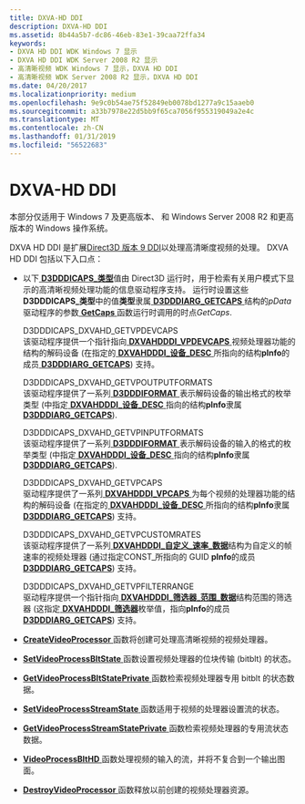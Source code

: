 ```yaml
---
title: DXVA-HD DDI
description: DXVA-HD DDI
ms.assetid: 8b44a5b7-dc86-46eb-83e1-39caa72ffa34
keywords:
- DXVA HD DDI WDK Windows 7 显示
- DXVA HD DDI WDK Server 2008 R2 显示
- 高清晰视频 WDK Windows 7 显示，DXVA HD DDI
- 高清晰视频 WDK Server 2008 R2 显示，DXVA HD DDI
ms.date: 04/20/2017
ms.localizationpriority: medium
ms.openlocfilehash: 9e9c0b54ae75f52849eb0078bd1277a9c15aaeb0
ms.sourcegitcommit: a33b7978e22d5bb9f65ca7056f955319049a2e4c
ms.translationtype: MT
ms.contentlocale: zh-CN
ms.lasthandoff: 01/31/2019
ms.locfileid: "56522683"
---
```

# <a name="dxva-hd-ddi"></a>DXVA-HD DDI


本部分仅适用于 Windows 7 及更高版本、 和 Windows Server 2008 R2 和更高版本的 Windows 操作系统。

DXVA HD DDI 是扩展[Direct3D 版本 9 DDI](https://msdn.microsoft.com/library/windows/hardware/ff552927)以处理高清晰度视频的处理。 DXVA HD DDI 包括以下入口点：

-   以下[ **D3DDDICAPS\_类型**](https://msdn.microsoft.com/library/windows/hardware/ff544132)值由 Direct3D 运行时，用于检索有关用户模式下显示的高清晰视频处理功能的信息驱动程序支持。 运行时设置这些**D3DDDICAPS\_类型**中的值**类型**隶属[ **D3DDDIARG\_GETCAPS** ](https://msdn.microsoft.com/library/windows/hardware/ff543148)结构的*pData*驱动程序的参数[ **GetCaps** ](https://msdn.microsoft.com/library/windows/hardware/ff566762)函数运行时调用的时点*GetCaps*.

    <span id="D3DDDICAPS_DXVAHD_GETVPDEVCAPS"></span><span id="d3dddicaps_dxvahd_getvpdevcaps"></span>D3DDDICAPS\_DXVAHD\_GETVPDEVCAPS  
    该驱动程序提供一个指针指向[ **DXVAHDDDI\_VPDEVCAPS** ](https://msdn.microsoft.com/library/windows/hardware/ff563113)视频处理器功能的结构的解码设备 (在指定的[ **DXVAHDDDI\_设备\_DESC** ](https://msdn.microsoft.com/library/windows/hardware/ff563048)所指向的结构**pInfo**的成员[ **D3DDDIARG\_GETCAPS**](https://msdn.microsoft.com/library/windows/hardware/ff543148)) 支持。

    <span id="D3DDDICAPS_DXVAHD_GETVPOUTPUTFORMATS"></span><span id="d3dddicaps_dxvahd_getvpoutputformats"></span>D3DDDICAPS\_DXVAHD\_GETVPOUTPUTFORMATS  
    该驱动程序提供了一系列[ **D3DDDIFORMAT** ](https://msdn.microsoft.com/library/windows/hardware/ff544312)表示解码设备的输出格式的枚举类型 (中指定[ **DXVAHDDDI\_设备\_DESC** ](https://msdn.microsoft.com/library/windows/hardware/ff563048)指向的结构**pInfo**隶属[ **D3DDDIARG\_GETCAPS**](https://msdn.microsoft.com/library/windows/hardware/ff543148)).

    <span id="D3DDDICAPS_DXVAHD_GETVPINPUTFORMATS"></span><span id="d3dddicaps_dxvahd_getvpinputformats"></span>D3DDDICAPS\_DXVAHD\_GETVPINPUTFORMATS  
    该驱动程序提供了一系列[ **D3DDDIFORMAT** ](https://msdn.microsoft.com/library/windows/hardware/ff544312)表示解码设备的输入的格式的枚举类型 (中指定[ **DXVAHDDDI\_设备\_DESC** ](https://msdn.microsoft.com/library/windows/hardware/ff563048)指向的结构**pInfo**隶属[ **D3DDDIARG\_GETCAPS**](https://msdn.microsoft.com/library/windows/hardware/ff543148)).

    <span id="D3DDDICAPS_DXVAHD_GETVPCAPS"></span><span id="d3dddicaps_dxvahd_getvpcaps"></span>D3DDDICAPS\_DXVAHD\_GETVPCAPS  
    驱动程序提供了一系列[ **DXVAHDDDI\_VPCAPS** ](https://msdn.microsoft.com/library/windows/hardware/ff563109)为每个视频的处理器功能的结构的解码设备 (在指定的[ **DXVAHDDDI\_设备\_DESC** ](https://msdn.microsoft.com/library/windows/hardware/ff563048)所指向的结构**pInfo**隶属[ **D3DDDIARG\_GETCAPS**](https://msdn.microsoft.com/library/windows/hardware/ff543148)) 支持。

    <span id="D3DDDICAPS_DXVAHD_GETVPCUSTOMRATES"></span><span id="d3dddicaps_dxvahd_getvpcustomrates"></span>D3DDDICAPS\_DXVAHD\_GETVPCUSTOMRATES  
    该驱动程序提供了一系列[ **DXVAHDDDI\_自定义\_速率\_数据**](https://msdn.microsoft.com/library/windows/hardware/ff563045)结构为自定义的帧速率的视频处理器 (通过指定CONST\_所指向的 GUID **pInfo**的成员[ **D3DDDIARG\_GETCAPS**](https://msdn.microsoft.com/library/windows/hardware/ff543148)) 支持。

    <span id="D3DDDICAPS_DXVAHD_GETVPFILTERRANGE"></span><span id="d3dddicaps_dxvahd_getvpfilterrange"></span>D3DDDICAPS\_DXVAHD\_GETVPFILTERRANGE  
    驱动程序提供一个指针指向[ **DXVAHDDDI\_筛选器\_范围\_数据**](https://msdn.microsoft.com/library/windows/hardware/ff563055)结构范围的筛选器 (这指定[ **DXVAHDDDI\_筛选器**](https://msdn.microsoft.com/library/windows/hardware/ff563052)枚举值，指向**pInfo**的成员[ **D3DDDIARG\_GETCAPS**](https://msdn.microsoft.com/library/windows/hardware/ff543148)) 支持。

-   [ **CreateVideoProcessor** ](https://msdn.microsoft.com/library/windows/hardware/ff540732)函数将创建可处理高清晰视频的视频处理器。

-   [ **SetVideoProcessBltState** ](https://msdn.microsoft.com/library/windows/hardware/ff569694)函数设置视频处理器的位块传输 (bitblt) 的状态。

-   [ **GetVideoProcessBltStatePrivate** ](https://msdn.microsoft.com/library/windows/hardware/ff566812)函数检索视频处理器专用 bitblt 的状态数据。

-   [ **SetVideoProcessStreamState** ](https://msdn.microsoft.com/library/windows/hardware/ff569696)函数适用于视频的处理器设置流的状态。

-   [ **GetVideoProcessStreamStatePrivate** ](https://msdn.microsoft.com/library/windows/hardware/ff566815)函数检索视频处理器的专用流状态数据。

-   [ **VideoProcessBltHD** ](https://msdn.microsoft.com/library/windows/hardware/ff570496)函数处理视频的输入的流，并将不复合到一个输出图面。

-   [ **DestroyVideoProcessor** ](https://msdn.microsoft.com/library/windows/hardware/ff552817)函数释放以前创建的视频处理器资源。

 

 





